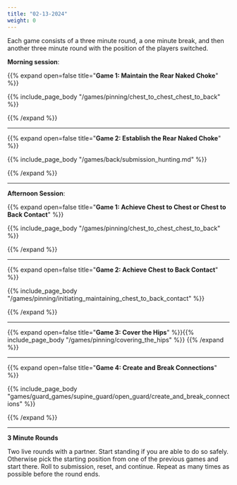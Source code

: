 ```yaml
---
title: "02-13-2024"
weight: 0
---
```


Each game consists of a three minute round, a one minute break, and then another three minute round with the position of the players switched. 

**Morning session**:

{{% expand open=false title="**Game 1: Maintain the Rear Naked Choke**" %}}

{{% include_page_body "/games/pinning/chest_to_chest_chest_to_back" %}}

{{% /expand %}}

---

{{% expand open=false title="**Game 2: Establish the Rear Naked Choke**" %}}

{{% include_page_body "/games/back/submission_hunting.md" %}}

{{% /expand %}}

---

**Afternoon Session**:

{{% expand open=false title="**Game 1: Achieve Chest to Chest or Chest to Back Contact**" %}}

{{% include_page_body "/games/pinning/chest_to_chest_chest_to_back" %}}

{{% /expand %}}

---
{{% expand open=false title="**Game 2: Achieve Chest to Back Contact**" %}}

{{% include_page_body "/games/pinning/initiating_maintaining_chest_to_back_contact" %}}

{{% /expand %}}

---
{{% expand open=false title="**Game 3: Cover the Hips**" %}}{{% include_page_body "/games/pinning/covering_the_hips" %}}
{{% /expand %}}

---
{{% expand open=false title="**Game 4: Create and Break Connections**" %}}

{{% include_page_body "games/guard_games/supine_guard/open_guard/create_and_break_connections" %}}

{{% /expand %}}

---

**3 Minute Rounds**

Two live rounds with a partner. Start standing if you are able to do so safely. Otherwise pick the starting position from one of the previous games and start there. Roll to submission, reset, and continue. Repeat as many times as possible before the round ends.